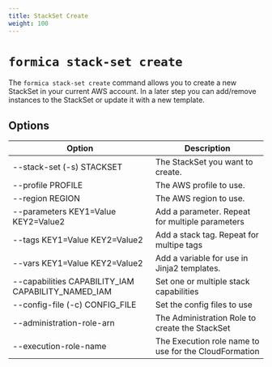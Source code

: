 ```yaml
---
title: StackSet Create
weight: 100
---
```


# `formica stack-set create`

The `formica stack-set create` command allows you to create a new StackSet in your current AWS account.
In a later step you can add/remove instances to the StackSet or update it with a new template.

## Options

| Option                                             | Description  |
| -------------------------------------------------- | ------------ |
| --stack-set (-s) STACKSET                          | The StackSet you want to create. |
| --profile PROFILE                                  | The AWS profile to use. |
| --region REGION                                    | The AWS region to use. |
| --parameters KEY1=Value KEY2=Value2                | Add a parameter. Repeat for multiple parameters |
| --tags KEY1=Value KEY2=Value2                      | Add a stack tag. Repeat for multipe tags |
| --vars KEY1=Value KEY2=Value2                      | Add a variable for use in Jinja2 templates. |
| --capabilities CAPABILITY_IAM CAPABILITY_NAMED_IAM | Set one or multiple stack capabilities |
| --config-file (-c) CONFIG_FILE                     | Set the config files to use |
| --administration-role-arn                          | The Administration Role to create the StackSet |
| --execution-role-name                              | The Execution role name to use for the CloudFormation |
